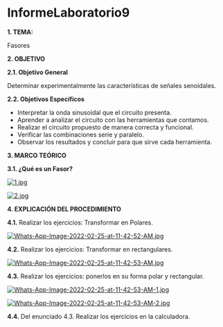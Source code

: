 # InformeLaboratorio9
**1. TEMA:**

Fasores

**2. OBJETIVO**

**2.1. Objetivo General**

Determinar experimentalmente las características de señales senoidales.

**2.2. Objetivos Específicos**

- Interpretar la onda sinusoidal que el circuito presenta.
- Aprender a analizar el circuito con las herramientas que contamos.
- Realizar el circuito propuesto de manera correcta y funcional.
- Verificar las combinaciones serie y paralelo.
- Observar los resultados y concluir para que sirve cada herramienta. 

**3. MARCO TEÓRICO**

**3.1. ¿Qué es un Fasor?**

[![1.jpg](https://i.postimg.cc/XYq4r1NV/1.jpg)](https://postimg.cc/crpVjm8j)

[![2.jpg](https://i.postimg.cc/CKf0NZfX/2.jpg)](https://postimg.cc/cKZP1LhB)

**4. EXPLICACIÓN DEL PROCEDIMIENTO**

**4.1.** Realizar los ejercicios: Transformar en Polares.

[![Whats-App-Image-2022-02-25-at-11-42-52-AM.jpg](https://i.postimg.cc/GmqWsNdM/Whats-App-Image-2022-02-25-at-11-42-52-AM.jpg)](https://postimg.cc/PCv3gSLZ)

**4.2.** Realizar los ejercicios: Transformar en rectangulares.

[![Whats-App-Image-2022-02-25-at-11-42-53-AM.jpg](https://i.postimg.cc/QxqPRP9X/Whats-App-Image-2022-02-25-at-11-42-53-AM.jpg)](https://postimg.cc/WhhXZ5wK)

**4.3.** Realizar los ejercicios: ponerlos en su forma polar y rectangular.

[![Whats-App-Image-2022-02-25-at-11-42-53-AM-1.jpg](https://i.postimg.cc/C5gP2HwB/Whats-App-Image-2022-02-25-at-11-42-53-AM-1.jpg)](https://postimg.cc/mzmyz9zB)

[![Whats-App-Image-2022-02-25-at-11-42-53-AM-2.jpg](https://i.postimg.cc/KcPsMV5n/Whats-App-Image-2022-02-25-at-11-42-53-AM-2.jpg)](https://postimg.cc/xqdRr6hC)

**4.4.** Del enunciado 4.3. Realizar los ejercicios en la calculadora.
